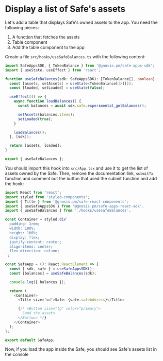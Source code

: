 # Display a list of Safe's assets

Let's add a table that displays Safe's owned assets to the app. You need the following pieces:

1. A function that fetches the assets
2. Table component
3. Add the table component to the app

Create a file `src/hooks/useSafeBalances.ts` with the following content:

```ts
import SafeAppsSDK, { TokenBalance } from '@gnosis.pm/safe-apps-sdk';
import { useState, useEffect } from 'react';

function useSafeBalances(sdk: SafeAppsSDK): [TokenBalance[], boolean] {
  const [assets, setAssets] = useState<TokenBalance[]>([]);
  const [loaded, setLoaded] = useState(false);

  useEffect(() => {
    async function loadBalances() {
      const balances = await sdk.safe.experimental_getBalances();

      setAssets(balances.items);
      setLoaded(true);
    }

    loadBalances();
  }, [sdk]);

  return [assets, loaded];
}

export { useSafeBalances };
```

You should import this hook into `src/App.tsx` and use it to get the list of assets owned by the Safe. Then, remove the documentation link, `submitTx` function and comment out the button that used the submit function and add the hook:

```ts
import React from 'react';
import styled from 'styled-components';
import { Title } from '@gnosis.pm/safe-react-components';
import { useSafeAppsSDK } from '@gnosis.pm/safe-apps-react-sdk';
import { useSafeBalances } from './hooks/useSafeBalances';

const Container = styled.div`
  padding: 1rem;
  width: 100%;
  height: 100%;
  display: flex;
  justify-content: center;
  align-items: center;
  flex-direction: column;
`;

const SafeApp = (): React.ReactElement => {
  const { sdk, safe } = useSafeAppsSDK();
  const [balances] = useSafeBalances(sdk);

  console.log({ balances });

  return (
    <Container>
      <Title size="md">Safe: {safe.safeAddress}</Title>

      {/* <Button size="lg" color="primary">
        Send the assets
      </Button> */}
    </Container>
  );
};

export default SafeApp;
```

Now, if you load the app inside the Safe, you should see Safe's assets list in the console
